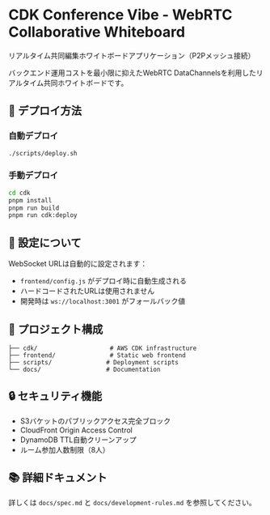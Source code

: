 # CDK Conference Vibe - WebRTC Collaborative Whiteboard

リアルタイム共同編集ホワイトボードアプリケーション（P2Pメッシュ接続）

バックエンド運用コストを最小限に抑えたWebRTC DataChannelsを利用したリアルタイム共同ホワイトボードです。

## 🚀 デプロイ方法

### 自動デプロイ
```bash
./scripts/deploy.sh
```

### 手動デプロイ
```bash
cd cdk
pnpm install
pnpm run build
pnpm run cdk:deploy
```

## 🔧 設定について

WebSocket URLは自動的に設定されます：
- `frontend/config.js` がデプロイ時に自動生成される
- ハードコードされたURLは使用されません
- 開発時は `ws://localhost:3001` がフォールバック値

## 📁 プロジェクト構成

```
├── cdk/                    # AWS CDK infrastructure
├── frontend/               # Static web frontend
├── scripts/               # Deployment scripts
└── docs/                  # Documentation
```

## 🔒 セキュリティ機能

- S3バケットのパブリックアクセス完全ブロック
- CloudFront Origin Access Control
- DynamoDB TTL自動クリーンアップ
- ルーム参加人数制限（8人）

## 📚 詳細ドキュメント

詳しくは `docs/spec.md` と `docs/development-rules.md` を参照してください。
